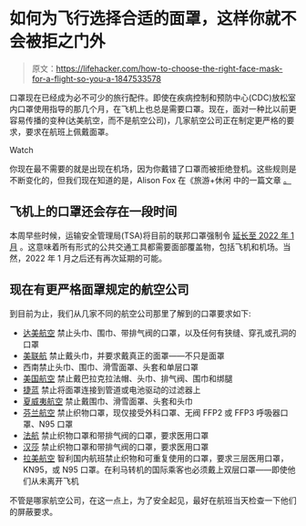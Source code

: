 # 如何为飞行选择合适的面罩，这样你就不会被拒之门外

> 原文：<https://lifehacker.com/how-to-choose-the-right-face-mask-for-a-flight-so-you-a-1847533578>

口罩现在已经成为必不可少的旅行配件。即使在疾病控制和预防中心(CDC)放松室内口罩使用指导的那几个月，在飞机上也总是需要口罩。现在，面对一种比以前更容易传播的变种(达美航空，而不是航空公司)，几家航空公司正在制定更严格的要求，要求在航班上佩戴面罩。

Watch

你现在最不需要的就是出现在机场，因为你戴错了口罩而被拒绝登机。这些规则是不断变化的，但我们现在知道的是，Alison Fox 在《旅游+休闲 中的一篇文章 [。](https://www.travelandleisure.com/travel-news/airlines-banning-fabric-face-mask-coverings)

## 飞机上的口罩还会存在一段时间

本周早些时候，运输安全管理局(TSA)将目前的联邦口罩强制令 [延长至 2022 年 1 月](https://www.reuters.com/business/healthcare-pharmaceuticals/exclusive-us-expected-extend-transportation-mask-mandate-through-jan-18-sources-2021-08-17/) 。这意味着所有形式的公共交通工具都需要面部覆盖物，包括飞机和机场。当然，2022 年 1 月之后还有再次延期的可能。

## 现在有更严格面罩规定的航空公司

到目前为止，我们从几家不同的航空公司那里了解到的口罩要求如下:

*   [达美航空](https://www.delta.com/us/en/travel-planning-center/know-before-you-go/face-masks) 禁止头巾、围巾、带排气阀的口罩，以及任何有狭缝、穿孔或孔洞的口罩
*   [美联航](https://www.united.com/ual/en/us/fly/travel/what-to-expect.html?irgwc=1&clickid=1InSW1ViTxyLTRSVXvUTHzKBUkBWh-zF2wwZ0w0) 禁止戴头巾，并要求戴真正的面罩——不只是面罩
*   西南禁止头巾、围巾、滑雪面罩、头套和单层口罩
*   [美国航空](https://www.aa.com/i18n/travel-info/coronavirus-updates.jsp) 禁止戴巴拉克拉法帽、头巾、排气阀、围巾和绑腿
*   [捷蓝](https://www.jetblue.com/safety) 禁止将面罩连接到管道或电池驱动的过滤器上
*   [夏威夷航空](https://www.hawaiianairlines.com/coronavirus/keeping-you-safe) 禁止戴围巾、滑雪面罩、头套和头巾
*   [芬兰航空](https://twitter.com/finnair/status/1426088206936776704?s=21) 禁止织物口罩，现仅接受外科口罩、无阀 FFP2 或 FFP3 呼吸器口罩、N95 口罩
*   [法航](https://www.airfrance.us/US/en/common/page_flottante/information/faq-coronavirus.htm?_ga=2.241540610.1098736827.1629330879-2049806870.1629330879) 禁止织物口罩和带排气阀的口罩，要求医用口罩
*   [汉莎](https://www.lufthansa.com/us/en/faq-hygiene.html#bord) 禁止织物口罩和带排气阀的口罩，要求医用口罩
*   [拉美航空](https://www.latam.com/en_us/experience/coronavirus/government-restrictions/) 智利国内航班禁止织物和可重复使用的口罩，要求三层医用口罩，KN95，或 N95 口罩。在利马转机的国际乘客也必须戴上双层口罩——即使他们从未离开飞机

不管是哪家航空公司，在这一点上，为了安全起见，最好在航班当天检查一下他们的屏蔽要求。